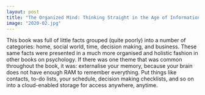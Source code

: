 ```yaml
---
layout: post
title: "The Organized Mind: Thinking Straight in the Age of Information Overload"
image: "2020-02.jpg"
---
```


This book was full of little facts grouped (quite poorly) into a number of categories: home, social world, time, decision making, and business. These same facts were presented in a much more organised and holistic fashion in other books on psychology. If there was one theme that was common throughout the book, it was: externalise your memory, because your brain does not have enough RAM to remember everything. Put things like contacts, to-do lists, your schedule, decision making checklists, and so on into a cloud-enabled storage for access anywhere, anytime.